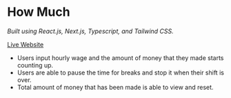 # How Much

*Built using React.js, Next.js, Typescript, and Tailwind CSS.*

[Live Website](https://how-much-time.vercel.app/)

- Users input hourly wage and the amount of money that they made starts counting up.
- Users are able to pause the time for breaks and stop it when their shift is over.
- Total amount of money that has been made is able to view and reset.
